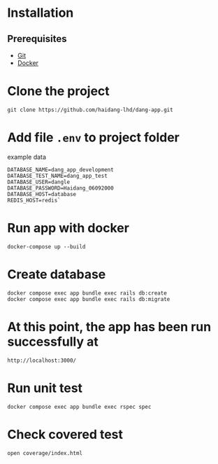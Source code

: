 # Installation
## Prerequisites
  * [Git](http://git-scm.com/)
  * [Docker](https://docs.docker.com/get-docker/)

# Clone the project
  `git clone https://github.com/haidang-lhd/dang-app.git`
  
# Add file `.env` to project folder
example data
````
DATABASE_NAME=dang_app_development
DATABASE_TEST_NAME=dang_app_test
DATABASE_USER=dangle
DATABASE_PASSWORD=Haidang_06092000
DATABASE_HOST=database
REDIS_HOST=redis`
````

# Run app with docker
`docker-compose up --build`


# Create database
````
docker compose exec app bundle exec rails db:create
docker compose exec app bundle exec rails db:migrate
````


# At this point, the app has been run successfully at
`http://localhost:3000/`

# Run unit test

`docker compose exec app bundle exec rspec spec`


# Check covered test

`open coverage/index.html`
